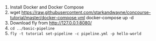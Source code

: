 1. Install Docker and Docker Compose
2. wget https://raw.githubusercontent.com/starkandwayne/concourse-tutorial/master/docker-compose.yml
docker-compose up -d
3. Download fly from http://127.0.0.1:8080/
4. `cd ../basic-pipeline`
5. `fly -t tutorial set-pipeline -c pipeline.yml -p hello-world`
